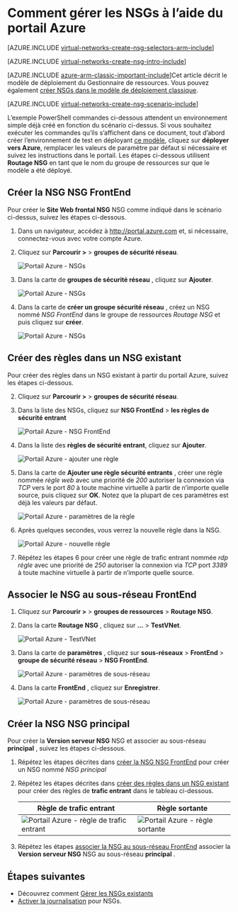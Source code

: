 <properties 
   pageTitle="Comment créer des NSGs en mode processeur à l’aide du portail Azure | Microsoft Azure"
   description="Découvrez comment créer et déployer NSGs dans processeur à l’aide du portail Azure"
   services="virtual-network"
   documentationCenter="na"
   authors="jimdial"
   manager="carmonm"
   editor="tysonn"
   tags="azure-resource-manager"
/>
<tags 
   ms.service="virtual-network"
   ms.devlang="na"
   ms.topic="article"
   ms.tgt_pltfrm="na"
   ms.workload="infrastructure-services"
   ms.date="02/04/2016"
   ms.author="jdial" />

# <a name="how-to-manage-nsgs-using-the-azure-portal"></a>Comment gérer les NSGs à l’aide du portail Azure

[AZURE.INCLUDE [virtual-networks-create-nsg-selectors-arm-include](../../includes/virtual-networks-create-nsg-selectors-arm-include.md)]

[AZURE.INCLUDE [virtual-networks-create-nsg-intro-include](../../includes/virtual-networks-create-nsg-intro-include.md)]

[AZURE.INCLUDE [azure-arm-classic-important-include](../../includes/azure-arm-classic-important-include.md)]Cet article décrit le modèle de déploiement du Gestionnaire de ressources. Vous pouvez également [créer NSGs dans le modèle de déploiement classique](virtual-networks-create-nsg-classic-ps.md).

[AZURE.INCLUDE [virtual-networks-create-nsg-scenario-include](../../includes/virtual-networks-create-nsg-scenario-include.md)]

L’exemple PowerShell commandes ci-dessous attendent un environnement simple déjà créé en fonction du scénario ci-dessus. Si vous souhaitez exécuter les commandes qu’ils s’affichent dans ce document, tout d’abord créer l’environnement de test en déployant [ce modèle](http://github.com/telmosampaio/azure-templates/tree/master/201-IaaS-WebFrontEnd-SQLBackEnd), cliquez sur **déployer vers Azure**, remplacer les valeurs de paramètre par défaut si nécessaire et suivez les instructions dans le portail. Les étapes ci-dessous utilisent **Routage NSG** en tant que le nom du groupe de ressources sur que le modèle a été déployé.

## <a name="create-the-nsg-frontend-nsg"></a>Créer la NSG NSG FrontEnd

Pour créer le **Site Web frontal NSG** NSG comme indiqué dans le scénario ci-dessus, suivez les étapes ci-dessous.

1. Dans un navigateur, accédez à http://portal.azure.com et, si nécessaire, connectez-vous avec votre compte Azure.
2. Cliquez sur **Parcourir >** > **groupes de sécurité réseau**.

    ![Portail Azure - NSGs](./media/virtual-networks-create-nsg-arm-pportal/figure11.png)

3. Dans la carte de **groupes de sécurité réseau** , cliquez sur **Ajouter**.
  
    ![Portail Azure - NSGs](./media/virtual-networks-create-nsg-arm-pportal/figure12.png)

4. Dans la carte de **créer un groupe sécurité réseau** , créez un NSG nommé *NSG FrontEnd* dans le groupe de ressources *Routage NSG* et puis cliquez sur **créer**.

    ![Portail Azure - NSGs](./media/virtual-networks-create-nsg-arm-pportal/figure13.png)

## <a name="create-rules-in-an-existing-nsg"></a>Créer des règles dans un NSG existant

Pour créer des règles dans un NSG existant à partir du portail Azure, suivez les étapes ci-dessous.

2. Cliquez sur **Parcourir >** > **groupes de sécurité réseau**.

3. Dans la liste des NSGs, cliquez sur **NSG FrontEnd** > **les règles de sécurité entrant**

    ![Portail Azure - NSG FrontEnd](./media/virtual-networks-create-nsg-arm-pportal/figure2.png)

4. Dans la liste des **règles de sécurité entrant**, cliquez sur **Ajouter**.

    ![Portail Azure - ajouter une règle](./media/virtual-networks-create-nsg-arm-pportal/figure3.png)

5. Dans la carte de **Ajouter une règle sécurité entrants** , créer une règle nommée *règle web* avec une priorité de *200* autoriser la connexion via *TCP* vers le port *80* à toute machine virtuelle à partir de n’importe quelle source, puis cliquez sur **OK**. Notez que la plupart de ces paramètres est déjà les valeurs par défaut.

    ![Portail Azure - paramètres de la règle](./media/virtual-networks-create-nsg-arm-pportal/figure4.png)

6. Après quelques secondes, vous verrez la nouvelle règle dans la NSG.

    ![Portail Azure - nouvelle règle](./media/virtual-networks-create-nsg-arm-pportal/figure5.png)

7. Répétez les étapes 6 pour créer une règle de trafic entrant nommée *rdp règle* avec une priorité de *250* autoriser la connexion via *TCP* port *3389* à toute machine virtuelle à partir de n’importe quelle source.

## <a name="associate-the-nsg-to-the-frontend-subnet"></a>Associer le NSG au sous-réseau FrontEnd

1. Cliquez sur **Parcourir >** > **groupes de ressources** > **Routage NSG**.
2. Dans la carte **Routage NSG** , cliquez sur **...**  >  **TestVNet**.

    ![Portail Azure - TestVNet](./media/virtual-networks-create-nsg-arm-pportal/figure14.png)

3. Dans la carte de **paramètres** , cliquez sur **sous-réseaux** > **FrontEnd** > **groupe de sécurité réseau** > **NSG FrontEnd**.

    ![Portail Azure - paramètres de sous-réseau](./media/virtual-networks-create-nsg-arm-pportal/figure15.png)

4. Dans la carte **FrontEnd** , cliquez sur **Enregistrer**.

    ![Portail Azure - paramètres de sous-réseau](./media/virtual-networks-create-nsg-arm-pportal/figure16.png)

## <a name="create-the-nsg-backend-nsg"></a>Créer la NSG NSG principal

Pour créer la **Version serveur NSG** NSG et associer au sous-réseau **principal** , suivez les étapes ci-dessous.

1. Répétez les étapes décrites dans [créer la NSG NSG FrontEnd](#Create-the-NSG-FrontEnd-NSG) pour créer un NSG nommé *NSG principal*
2. Répétez les étapes décrites dans [créer des règles dans un NSG existant](#Create-rules-in-an-existing-NSG) pour créer des règles de **trafic entrant** dans le tableau ci-dessous.

  	|Règle de trafic entrant|Règle sortante|
  	|---|---|
  	|![Portail Azure - règle de trafic entrant](./media/virtual-networks-create-nsg-arm-pportal/figure17.png)|![Portail Azure - règle sortante](./media/virtual-networks-create-nsg-arm-pportal/figure18.png)|

3. Répétez les étapes [associer la NSG au sous-réseau FrontEnd](#Associate-the-NSG-to-the-FrontEnd-subnet) associer la **Version serveur NSG** NSG au sous-réseau **principal** .

## <a name="next-steps"></a>Étapes suivantes

- Découvrez comment [Gérer les NSGs existants](virtual-network-manage-nsg-arm-portal.md)
- [Activer la journalisation](virtual-network-nsg-manage-log.md) pour NSGs.